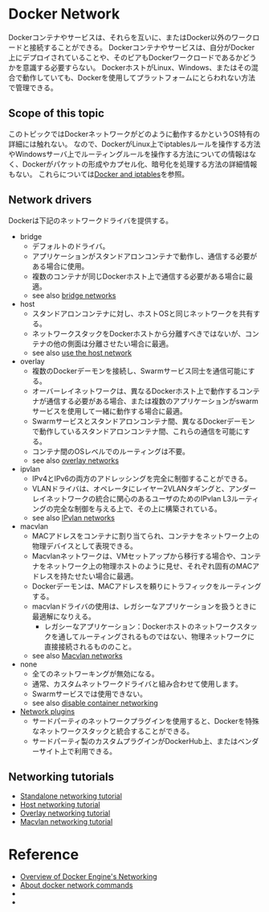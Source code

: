 # Docker Network
Dockerコンテナやサービスは、それらを互いに、またはDocker以外のワークロードと接続することができる。
Dockerコンテナやサービスは、自分がDocker上にデプロイされていることや、そのピアもDockerワークロードであるかどうかを意識する必要すらない。
DockerホストがLinux、Windows、またはその混合で動作していても、Dockerを使用してプラットフォームにとらわれない方法で管理できる。

## Scope of this topic
このトピックではDockerネットワークがどのように動作するかというOS特有の詳細には触れない。
なので、DockerがLinux上でiptablesルールを操作する方法やWindowsサーバ上でルーティングルールを操作する方法についての情報はなく、Dockerがパケットの形成やカプセル化、暗号化を処理する方法の詳細情報もない。
これらについては[Docker and iptables](https://docs.docker.com/network/iptables/)を参照。

## Network drivers
Dockerは下記のネットワークドライバを提供する。
- bridge
    - デフォルトのドライバ。
    - アプリケーションがスタンドアロンコンテナで動作し、通信する必要がある場合に使用。
    - 複数のコンテナが同じDockerホスト上で通信する必要がある場合に最適。
    - see also [bridge networks](https://docs.docker.com/network/bridge/)
- host
    - スタンドアロンコンテナに対し、ホストOSと同じネットワークを共有する。
    - ネットワークスタックをDockerホストから分離すべきではないが、コンテナの他の側面は分離させたい場合に最適。
    - see also [use the host network](https://docs.docker.com/network/host/)
- overlay
    - 複数のDockerデーモンを接続し、Swarmサービス同士を通信可能にする。
    - オーバーレイネットワークは、異なるDockerホスト上で動作するコンテナが通信する必要がある場合、または複数のアプリケーションがswarmサービスを使用して一緒に動作する場合に最適。
    - Swarmサービスとスタンドアロンコンテナ間、異なるDockerデーモンで動作しているスタンドアロンコンテナ間、これらの通信を可能にする。
    - コンテナ間のOSレベルでのルーティングは不要。
    - see also [overlay networks](https://docs.docker.com/network/overlay/)
- ipvlan
    - IPv4とIPv6の両方のアドレッシングを完全に制御することができる。
    - VLANドライバは、オペレータにレイヤー2VLANタギングと、アンダーレイネットワークの統合に関心のあるユーザのためのIPvlan L3ルーティングの完全な制御を与える上で、その上に構築されている。
    - see also [IPvlan networks](https://docs.docker.com/network/ipvlan/)
- macvlan
    - MACアドレスをコンテナに割り当てられ、コンテナをネットワーク上の物理デバイスとして表現できる。
    - Macvlanネットワークは、VMセットアップから移行する場合や、コンテナをネットワーク上の物理ホストのように見せ、それぞれ固有のMACアドレスを持たせたい場合に最適。
    - Dockerデーモンは、MACアドレスを頼りにトラフィックをルーティングする。
    - macvlanドライバの使用は、レガシーなアプリケーションを扱うときに最適解になりえる。
        - レガシーなアプリケーション：Dockerホストのネットワークスタックを通してルーティングされるものではない、物理ネットワークに直接接続されるもののこと。
    - see also [Macvlan networks](https://docs.docker.com/network/macvlan/)
- none
    - 全てのネットワーキングが無効になる。
    - 通常、カスタムネットワークドライバと組み合わせて使用します。
    - Swarmサービスでは使用できない。
    - see also [disable container networking](https://docs.docker.com/network/none/)
- [Network plugins](https://docs.docker.com/engine/extend/plugins_services/)
    - サードパーティのネットワークプラグインを使用すると、Dockerを特殊なネットワークスタックと統合することができる。
    - サードパーティ製のカスタムプラグインがDockerHub上、またはベンダーサイト上で利用できる。

## Networking tutorials
- [Standalone networking tutorial](https://docs.docker.com/network/network-tutorial-standalone/)
- [Host networking tutorial](https://docs.docker.com/network/network-tutorial-host/)
- [Overlay networking tutorial](https://docs.docker.com/network/network-tutorial-overlay/)
- [Macvlan networking tutorial](https://docs.docker.com/network/network-tutorial-macvlan/)

# Reference
- [Overview of Docker Engine's Networking](https://docs.docker.com/network/)
- [About docker network commands](https://docs.docker.com/engine/reference/commandline/network/)
- []()
- []()
